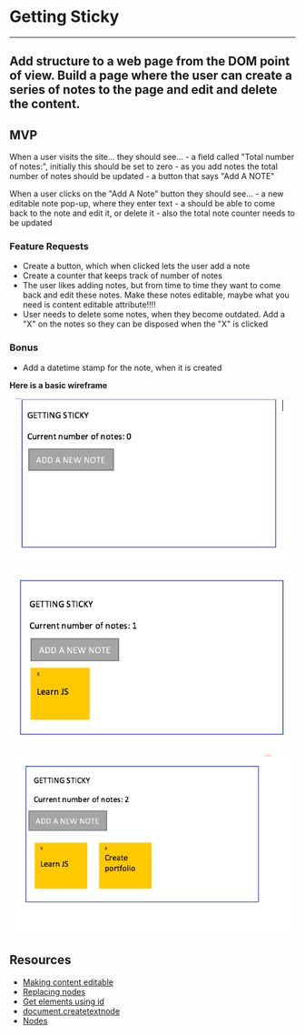 # Getting Sticky
---------------------------------------------------------------------------------------------------
Add structure to a web page from the DOM point of view. Build a page where the user can create a series of notes to the page and edit and delete the content. 
---------------------------------------------------------------------------------------------------

## MVP

When a user visits the site...
    they should see... 
    - a field called "Total number of notes:", initially this should be set to zero
    - as you add notes the total number of notes should be updated
    - a button that says "Add A NOTE"

When a user clicks on the "Add A Note" button 
     they should see...
     - a new editable note pop-up, where they enter text
     - a should be able to come back to the note and edit it, or delete it
     - also the total note counter needs to be updated

### Feature Requests

- Create a button, which when clicked lets the user add a note
- Create a counter that keeps track of number of notes
- The user likes adding notes, but from time to time they want to come back and edit these notes. Make these notes editable, maybe what you need is content editable attribute!!!!
- User needs to delete some notes, when they become outdated. Add a "X" on the notes so they can be disposed when the "X" is clicked

### Bonus
- Add a datetime stamp for the note, when it is created




**Here is a basic wireframe** 

![](assets/asset1.png?raw=true)
 

![](assets/asset2.png?raw=true)


![](assets/asset3.png?raw=true)



## Resources
- [Making content editable](https://developer.mozilla.org/en-US/docs/Web/Guide/HTML/Editable_content)
- [Replacing nodes](https://developer.mozilla.org/en-US/docs/Web/API/Node/replaceChild)
- [Get elements using id](https://developer.mozilla.org/en-US/docs/Web/API/Document/getElementById)
- [document.createtextnode](http://www.w3schools.com/jsref/met_document_createtextnode.asp)
- [Nodes](https://developer.mozilla.org/en-US/docs/Web/API/Node)

